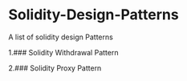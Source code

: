 # Solidity-Design-Patterns
A list of solidity design Patterns

1.### Solidity Withdrawal Pattern

2.### Solidity Proxy Pattern

